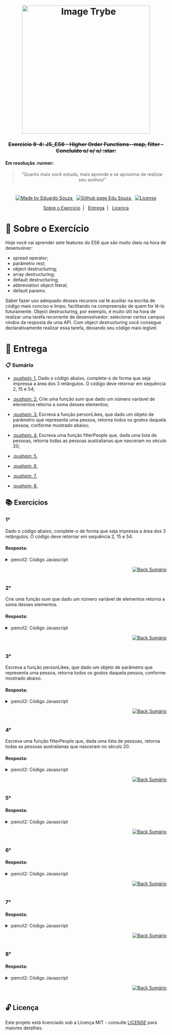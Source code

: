 <h1 align="center">
    <img alt="Image Trybe" src="https://i.ibb.co/d4W2x4g/trybe.png" width="400px" />
</h1>

<h3 align="center">
  <strike>Exercício 8-4: JS_ES6 - Higher Order Functions--map, filter - Concluído o/ o/ o/ :star:</strike>
	<h4>Em resolução :runner:</h4>
</h3>

<blockquote align="center">“Quanto mais você estuda, mais aprende e se aproxima de realizar seu sonhos!”</blockquote>

<h1></h1>

<p align="center">

  <a href="https://www.linkedin.com/in/eduardosouzaprogrammer/">
    <img alt="Made by Eduardo Souza" src="https://img.shields.io/badge/made%20by-Edu%20Souza-%23F8952D">
  </a>&nbsp;

 <a href="https://edusouza-programmer.github.io/">
<img alt="Github page Edu Souza " src="https://img.shields.io/badge/Github%20page-Edu_Souza-orange">
</a>&nbsp;

  <a href="LICENSE" >
    <img alt="License" src="https://img.shields.io/badge/license-MIT-%23F8952D">
  </a>

</p>

<p align="center">
  <a href="#rocket-Sobre-o-Exercício">Sobre o Exercício</a>&nbsp;&nbsp;|&nbsp;&nbsp;
  <a href="#postbox-Entrega">Entrega</a>&nbsp;&nbsp;|&nbsp;&nbsp;
  <a href="#unlock-Licença">Licença</a>
</p>

# :rocket: Sobre o Exercício

Hoje você vai aprender sete features do ES6 que são muito úteis na hora de desenvolver:

- spread operator;
- parâmetro rest;
- object destructuring;
- array destructuring;
- default destructuring;
- abbreviation object literal;
- default params.

Saber fazer uso adequado desses recursos vai te auxiliar na escrita de código mais conciso e limpo, facilitando na compreensão de quem for lê-lo futuramente. Object destructuring, por exemplo, é muito útil na hora de realizar uma tarefa recorrente de desenvolvedor: selecionar certos campos vindos da resposta de uma API. Com object destructuring você consegue declarativamente realizar essa tarefa, deixando seu código mais legível.

# :postbox: Entrega

### :clipboard: Sumário

- <p><a href="#1"> :pushpin: 1.</a> Dado o código abaixo, complete-o de forma que seja impressa a área dos 3 retângulos. O código deve retornar em sequência 2, 15 e 54;</p>

- <p><a href="#2"> :pushpin: 2.</a> Crie uma função sum que dado um número variável de elementos retorna a soma desses elementos;</p>

- <p><a href="#3"> :pushpin: 3.</a> Escreva a função personLikes, que dado um objeto de parâmetro que representa uma pessoa, retorna todos os gostos daquela pessoa, conforme mostrado abaixo;</p>

- <p><a href="#4"> :pushpin: 4.</a> Escreva uma função filterPeople que, dada uma lista de pessoas, retorna todas as pessoas australianas que nasceram no século 20;</p>

- <p><a href="#5"> :pushpin: 5.</a> </p>

- <p><a href="#6"> :pushpin: 6.</a> </p>

- <p><a href="#7"> :pushpin: 7.</a> </p>

- <p><a href="#8"> :pushpin: 8.</a> </p>

## :books: Exercícios

### 1°

Dado o código abaixo, complete-o de forma que seja impressa a área dos 3 retângulos. O código deve retornar em sequência 2, 15 e 54.

#### Resposta:

<details>
 <summary> :pencil2: Código Javascript</summary>

```js
const assert = require('assert');

const rectangleArea = (width, height) => width * height;

const rectangle1 = [1, 2];
const rectangle2 = [3, 5];
const rectangle3 = [6, 9];
const rectangles = [rectangle1, rectangle2, rectangle3];

for (rectangle of rectangles) {
  assert.equal(rectangleArea(...rectangle), rectangle[0] * rectangle[1]); // altere a chamada da funcao rectangleArea
}
```

</details>

<p align="right">
    <a href="#clipboard-Sumário">
    <img alt="Back Sumário" src="https://img.shields.io/badge/Back-Sum%C3%A1rio-orange">
  </a>
</p>

#

### 2°

Crie uma função sum que dado um número variável de elementos retorna a soma desses elementos. 

#### Resposta:

<details>
 <summary> :pencil2: Código Javascript</summary>

```js
const assert = require('assert');

const sum = (...values) => values.reduce((acc, value) => acc + value, 0);

assert.equal(sum(), 0);
assert.equal(sum(1), 1);
assert.equal(sum(1, 2), 3);
assert.equal(sum(1, 2, 3), 6);
assert.equal(sum(1, 2, 3, 4), 10);
```

</details>

<p align="right">
    <a href="#clipboard-Sumário">
    <img alt="Back Sumário" src="https://img.shields.io/badge/Back-Sum%C3%A1rio-orange">
  </a>
</p>

#

### 3°

Escreva a função personLikes, que dado um objeto de parâmetro que representa uma pessoa, retorna todos os gostos daquela pessoa, conforme mostrado abaixo.

#### Resposta:

<details>
 <summary> :pencil2: Código Javascript</summary>

```js
const assert = require('assert');

const alex = {
  name: 'Alex',
  age: 26,
  likes: ['fly fishing'],
  nationality: 'Australian',
};

const gunnar = {
  name: 'Gunnar',
  age: 30,
  likes: ['hiking', 'scuba diving', 'taking pictures'],
  nationality: 'Icelandic',
};

const personLikes = ({ name, age, likes }) =>
  `${name} is ${age} years old and likes ${likes.join(', ')}.`;

assert.equal(personLikes(alex), 'Alex is 26 years old and likes fly fishing.');
assert.equal(
  personLikes(gunnar),
  'Gunnar is 30 years old and likes hiking, scuba diving, taking pictures.'
);
```

</details>

<p align="right">
    <a href="#clipboard-Sumário">
    <img alt="Back Sumário" src="https://img.shields.io/badge/Back-Sum%C3%A1rio-orange">
  </a>
</p>

#

### 4°

Escreva uma função filterPeople que, dada uma lista de pessoas, retorna todas as pessoas australianas que nasceram no século 20.

#### Resposta:

<details>
 <summary> :pencil2: Código Javascript</summary>

```js
const assert = require('assert');

const people = [
  {
    name: 'Nicole',
    bornIn: 1992,
    nationality: 'Australian',
  },
  {
    name: 'Harry',
    bornIn: 2008,
    nationality: 'Australian',
  },
  {
    name: 'Toby',
    bornIn: 1901,
    nationality: 'Australian',
  },
  {
    name: 'Frida',
    bornIn: 1960,
    nationality: 'Dannish',
  },
  {
    name: 'Fernando',
    bornIn: 2001,
    nationality: 'Brazilian',
  },
];

// return todas as pessoas australianas
// nasceram no século 20
const filterPeople = (listPeople) => {
  return listPeople.filter(
    ({ bornIn, nationality }) =>
      bornIn >= 1901 && bornIn <= 2000 && nationality === 'Australian'
  );
};

const filteredPeople = filterPeople(people);

assert.deepEqual(filteredPeople[0], {
  name: 'Nicole',
  bornIn: 1992,
  nationality: 'Australian',
});

assert.deepEqual(filteredPeople[1], {
  name: 'Toby',
  bornIn: 1901,
  nationality: 'Australian',
});
```

</details>

<p align="right">
    <a href="#clipboard-Sumário">
    <img alt="Back Sumário" src="https://img.shields.io/badge/Back-Sum%C3%A1rio-orange">
  </a>
</p>

#

### 5°

#### Resposta:

<details>
 <summary> :pencil2: Código Javascript</summary>

```js

```

</details>

<p align="right">
    <a href="#clipboard-Sumário">
    <img alt="Back Sumário" src="https://img.shields.io/badge/Back-Sum%C3%A1rio-orange">
  </a>
</p>

#

### 6°

#### Resposta:

<details>
 <summary> :pencil2: Código Javascript</summary>

```js

```

</details>

<p align="right">
    <a href="#clipboard-Sumário">
    <img alt="Back Sumário" src="https://img.shields.io/badge/Back-Sum%C3%A1rio-orange">
  </a>
</p>

#

### 7°

#### Resposta:

<details>
 <summary> :pencil2: Código Javascript</summary>

```js

```

</details>

<p align="right">
    <a href="#clipboard-Sumário">
    <img alt="Back Sumário" src="https://img.shields.io/badge/Back-Sum%C3%A1rio-orange">
  </a>
</p>

#

### 8°

#### Resposta:

<details>
 <summary> :pencil2: Código Javascript</summary>

```js

```

</details>

<p align="right">
    <a href="#clipboard-Sumário">
    <img alt="Back Sumário" src="https://img.shields.io/badge/Back-Sum%C3%A1rio-orange">
  </a>
</p>

#

## :unlock: Licença

Este projeto está licenciado sob a Licença MIT - consulte [LICENSE](https://opensource.org/licenses/MIT) para maiores detalhes.

